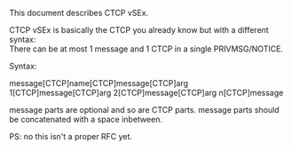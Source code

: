This document describes CTCP vSEx.

CTCP vSEx is basically the CTCP you already know but with a different syntax:  
There can be at most 1 message and 1 CTCP in a single PRIVMSG/NOTICE.

Syntax:

message[CTCP]name[CTCP]message[CTCP]arg 1[CTCP]message[CTCP]arg 2[CTCP]message[CTCP]arg n[CTCP]message

message parts are optional and so are CTCP parts. message parts should be concatenated with a space inbetween.

PS: no this isn't a proper RFC yet.
